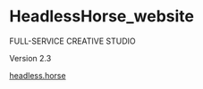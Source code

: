 # HeadlessHorse_website

FULL-SERVICE CREATIVE STUDIO

Version 2.3

[headless.horse](https://headless.horse/)

